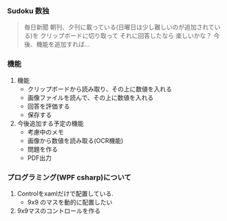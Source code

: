 ### Sudoku 数独
 > 毎日新聞 朝刊、夕刊に載っている(日曜日は少し難しいのが追加されている)を
 > クリップボードに切り取って それに回答したなら 楽しいかな？
 > 今後、機能を追加すれば...

### 機能
 1. 機能  
    - クリップボードから読み取り、その上に数値を入れる
    - 画像ファイルを読んで、その上に数値を入れる
    - 回答を評価する
    - 保存する
 2. 今後追加する予定の機能
    - 考慮中のメモ
    - 画像から数値を読み取る(OCR機能)
    - 問題を作る
    - PDF出力

### プログラミング(WPF csharp)について
 1. Controlをxamlだけで配置している.
    - 9x9 のマスを動的に配置したい
 2. 9x9マスのコントロールを作る
